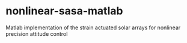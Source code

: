 # nonlinear-sasa-matlab
Matlab implementation of the strain actuated solar arrays for nonlinear precision attitude control
